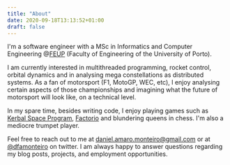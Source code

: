 ```yaml
---
title: "About"
date: 2020-09-18T13:13:52+01:00
draft: false
---
```


I'm a software engineer with a MSc in Informatics and Computer Engineering @[FEUP](https://sigarra.up.pt/feup/en/WEB_PAGE.INICIAL "FEUP's webpage")
(Faculty of Engineering of the University of Porto).

I am currently interested in multithreaded programming, rocket control, orbital dynamics and in analysing mega constellations as distributed systems. As a fan of motorsport (F1, MotoGP, WEC, etc), I enjoy analysing certain aspects of those championships and imagining what the future of motorsport will look like, on a technical level.

In my spare time, besides writing code, I enjoy playing games such as [Kerbal Space Program](https://www.kerbalspaceprogram.com/ "Kerbal Space Program's home page"),
[Factorio](https://www.factorio.com/ "Factorio's homepage") and blundering queens in chess. I'm also a mediocre trumpet player.

Feel free to reach out to me at daniel.amaro.monteiro@gmail.com or at [@dfamonteiro](https://twitter.com/dfamonteiro "My twitter profile") on twitter.
I am always happy to answer questions regarding my blog posts, projects, and employment opportunities.
